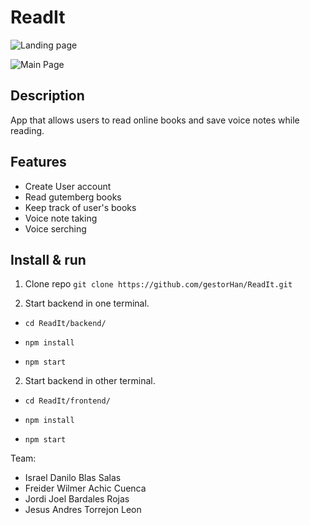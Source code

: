 # ReadIt

![Landing page](https://i.ibb.co/5W1bbR3/Screen-Shot-2022-01-18-at-09-28-49.png)


![Main Page](https://i.ibb.co/DCxSd1Y/Screen-Shot-2022-01-18-at-09-15-54.png)

## Description
App that allows users to read online books and save voice notes while reading.

## Features
* Create User account
* Read gutemberg books
* Keep track of user's books
* Voice note taking
* Voice serching

## Install & run

1. Clone repo
 	`git clone https://github.com/gestorHan/ReadIt.git`

2. Start backend in one terminal.

  - `cd ReadIt/backend/`
  
  - `npm install`
  
  - `npm start`
  
2. Start backend in other terminal.

  - `cd ReadIt/frontend/`
  
  - `npm install`
  
  - `npm start`


Team:
* Israel Danilo Blas Salas
* Freider Wilmer Achic Cuenca
* Jordi Joel Bardales Rojas
* Jesus Andres Torrejon Leon

